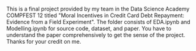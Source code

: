 This is a final project provided by my team in the Data Science Academy COMPFEST 12 titled "Moral Incentives in Credit Card Debt Repayment: Evidence from a Field Experiment".
The folder consists of EDA.ipynb and Modelling.ipynb for source code, dataset, and paper. You have to understand the paper comprehensively to get the sense of the project. 
Thanks for your credit on me.
